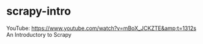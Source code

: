 # scrapy-intro
YouTube: https://www.youtube.com/watch?v=mBoX_JCKZTE&amp;t=1312s   An Introductory to Scrapy
